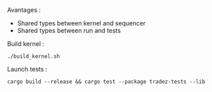 Avantages : 
- Shared types between kernel and sequencer
- Shared types between run and tests

Build kernel : 
```
./build_kernel.sh
```

Launch tests : 
```
cargo build --release && cargo test --package tradez-tests --lib
```
